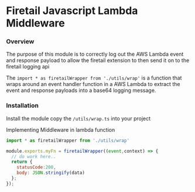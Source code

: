 # Firetail Javascript Lambda Middleware


### Overview

The purpose of this module is to correctly log out the AWS Lambda event and response payload to allow the firetail extension to then send it on to the firetail logging api

The `import * as firetailWrapper from './utils/wrap'` is a function that wraps around an event handler function in a AWS Lambda to extract the event and response payloads into a base64 logging message.

### Installation
Install the module copy the `/utils/wrap.ts` into your project

Implementing Middleware in lambda function
```js
import * as firetailWrapper from './utils/wrap'

module.exports.myFn = firetailWrapper((event,context) => {
  // do work here..
  return {
    statusCode:200,
    body: JSON.stringify(data)
  };
});
```

